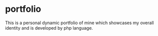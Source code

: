 # portfolio
This is a personal dynamic portfolio of mine which showcases my overall identity and is developed by php language.
